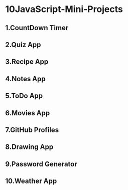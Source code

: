 # 10JavaScript-Mini-Projects

## 1.CountDown Timer
## 2.Quiz App
## 3.Recipe App
## 4.Notes App
## 5.ToDo App
## 6.Movies App
## 7.GitHub Profiles
## 8.Drawing App
## 9.Password Generator
## 10.Weather App
